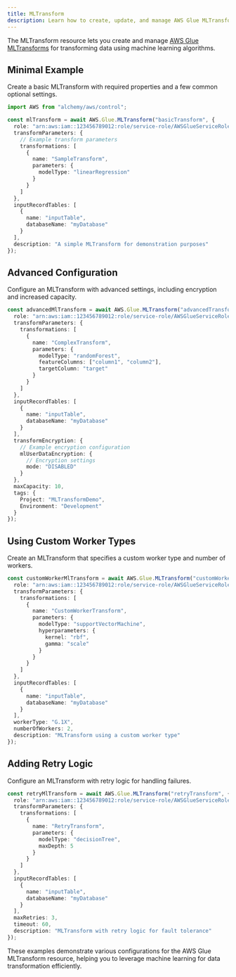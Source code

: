 ```yaml
---
title: MLTransform
description: Learn how to create, update, and manage AWS Glue MLTransforms using Alchemy Cloud Control.
---
```



The MLTransform resource lets you create and manage [AWS Glue MLTransforms](https://docs.aws.amazon.com/glue/latest/userguide/) for transforming data using machine learning algorithms.

## Minimal Example

Create a basic MLTransform with required properties and a few common optional settings.

```ts
import AWS from "alchemy/aws/control";

const mlTransform = await AWS.Glue.MLTransform("basicTransform", {
  role: "arn:aws:iam::123456789012:role/service-role/AWSGlueServiceRole",
  transformParameters: {
    // Example transform parameters
    transformations: [
      {
        name: "SampleTransform",
        parameters: {
          modelType: "linearRegression"
        }
      }
    ]
  },
  inputRecordTables: [
    {
      name: "inputTable",
      databaseName: "myDatabase"
    }
  ],
  description: "A simple MLTransform for demonstration purposes"
});
```

## Advanced Configuration

Configure an MLTransform with advanced settings, including encryption and increased capacity.

```ts
const advancedMlTransform = await AWS.Glue.MLTransform("advancedTransform", {
  role: "arn:aws:iam::123456789012:role/service-role/AWSGlueServiceRole",
  transformParameters: {
    transformations: [
      {
        name: "ComplexTransform",
        parameters: {
          modelType: "randomForest",
          featureColumns: ["column1", "column2"],
          targetColumn: "target"
        }
      }
    ]
  },
  inputRecordTables: [
    {
      name: "inputTable",
      databaseName: "myDatabase"
    }
  ],
  transformEncryption: {
    // Example encryption configuration
    mlUserDataEncryption: {
      // Encryption settings
      mode: "DISABLED"
    }
  },
  maxCapacity: 10,
  tags: {
    Project: "MLTransformDemo",
    Environment: "Development"
  }
});
```

## Using Custom Worker Types

Create an MLTransform that specifies a custom worker type and number of workers.

```ts
const customWorkerMlTransform = await AWS.Glue.MLTransform("customWorkerTransform", {
  role: "arn:aws:iam::123456789012:role/service-role/AWSGlueServiceRole",
  transformParameters: {
    transformations: [
      {
        name: "CustomWorkerTransform",
        parameters: {
          modelType: "supportVectorMachine",
          hyperparameters: {
            kernel: "rbf",
            gamma: "scale"
          }
        }
      }
    ]
  },
  inputRecordTables: [
    {
      name: "inputTable",
      databaseName: "myDatabase"
    }
  ],
  workerType: "G.1X",
  numberOfWorkers: 2,
  description: "MLTransform using a custom worker type"
});
``` 

## Adding Retry Logic

Configure an MLTransform with retry logic for handling failures.

```ts
const retryMlTransform = await AWS.Glue.MLTransform("retryTransform", {
  role: "arn:aws:iam::123456789012:role/service-role/AWSGlueServiceRole",
  transformParameters: {
    transformations: [
      {
        name: "RetryTransform",
        parameters: {
          modelType: "decisionTree",
          maxDepth: 5
        }
      }
    ]
  },
  inputRecordTables: [
    {
      name: "inputTable",
      databaseName: "myDatabase"
    }
  ],
  maxRetries: 3,
  timeout: 60,
  description: "MLTransform with retry logic for fault tolerance"
});
```

These examples demonstrate various configurations for the AWS Glue MLTransform resource, helping you to leverage machine learning for data transformation efficiently.

